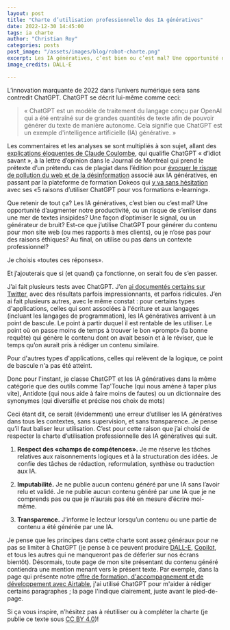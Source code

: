 ```yaml
---
layout: post
title: "Charte d’utilisation professionnelle des IA génératives"
date: 2022-12-30 14:45:00
tags: ia charte
author: "Christian Roy"
categories: posts
post_image: "/assets/images/blog/robot-charte.png"
excerpt: Les IA génératives, c’est bien ou c’est mal? Une opportunité d’augmenter notre productivité, ou un risque de s’enliser dans une mer de textes insipides? (...) Je choisis «toutes ces réponses».
image_credits: DALL-E

---
```

L’innovation marquante de 2022 dans l’univers numérique sera sans contredit ChatGPT. ChatGPT se décrit lui-même comme ceci:

> « ChatGPT est un modèle de traitement du langage conçu par OpenAI qui a été entraîné sur de grandes quantités de texte afin de pouvoir générer du texte de manière autonome. Cela signifie que ChatGPT est un exemple d'intelligence artificielle (IA) générative. »


Les commentaires et les analyses se sont multipliés à son sujet, allant des [explications éloquentes de Claude Coulombe](https://www.linkedin.com/pulse/chatgpt-un-enthousiasme-prudent-simpose-claude-coulombe/), qui qualifie ChatGPT « d’idiot savant », à la lettre d’opinion dans le Journal de Montréal qui prend le prétexte d’un prétendu cas de plagiat dans l’édition pour [évoquer le risque de pollution du web et de la désinformation](https://www.journaldemontreal.com/2022/12/28/laurent-turcot-le-plagiat-et-lavenir-de-lauteur) associé aux IA génératives, en passant par la plateforme de formation Dokeos qui [y va sans hésitation](https://www.dokeos.com/fr/5-raisons-dutiliser-chatgpt-pour-vos-formations-e-learning/?utm_content=231962797&utm_medium=social&utm_source=linkedin&hss_channel=lcp-206028) avec ses «5 raisons d’utiliser ChatGPT pour vos formations e-learning».

Que retenir de tout ça? Les IA génératives, c’est bien ou c’est mal? Une opportunité d’augmenter notre productivité, ou un risque de s’enliser dans une mer de textes insipides? Une façon d’optimiser le signal, ou un générateur de bruit? Est-ce que j’utilise ChatGPT pour générer du contenu pour mon site web (ou mes rapports à mes clients), ou je n’ose pas pour des raisons éthiques? Au final, on utilise ou pas dans un contexte professionnel?

Je choisis «toutes ces réponses».

Et j’ajouterais que si (et quand) ça fonctionne, on serait fou de s’en passer.

J’ai fait plusieurs tests avec ChatGPT. J’en [ai documentés certains sur Twitter](https://twitter.com/christianroy/status/1599827642160926720), avec des résultats parfois impressionnants, et parfois ridicules. J’en ai fait plusieurs autres, avec le même constat : pour certains types d'applications, celles qui sont associées à l'écriture et aux langages (incluant les langages de programmation), les IA génératives arrivent à un point de bascule. Le point à partir duquel il est rentable de les utiliser. Le point où on passe moins de temps à trouver le bon «prompt» (la bonne requête) qui génère le contenu dont on avait besoin et à le réviser, que le temps qu’on aurait pris à rédiger un contenu similaire.

Pour d'autres types d'applications, celles qui relèvent de la logique, ce point de bascule n'a pas été atteint.

Donc pour l'instant, je classe ChatGPT et les IA génératives dans la même catégorie que des outils comme Tap'Touche (qui nous amène à taper plus vite), Antidote (qui nous aide à faire moins de fautes) ou un dictionnaire des synonymes (qui diversifie et précise nos choix de mots)

Ceci étant dit, ce serait (évidemment) une erreur d’utiliser les IA génératives dans tous les contextes, sans supervision, et sans transparence. Je pense qu’il faut baliser leur utilisation.  C’est pour cette raison que j’ai choisi de respecter la charte d’utilisation professionnelle des IA génératives qui suit.

1. **Respect des «champs de compétences».** Je me réserve les tâches relatives aux raisonnements logiques et à la structuration des idées. Je confie des tâches de rédaction, reformulation, synthèse ou traduction aux IA.

2. **Imputabilité.** Je ne publie aucun contenu généré par une IA sans l’avoir relu et validé. Je ne publie aucun contenu généré par une IA que je ne comprends pas ou que je n’aurais pas été en mesure d’écrire moi-même.

3. **Transparence.** J’informe le lecteur lorsqu’un contenu ou une partie de contenu a été générée par une IA.

Je pense que les principes dans cette charte sont assez généraux pour ne pas se limiter à ChatGPT (je pense à ce peuvent produire [DALL-E](https://openai.com/dall-e-2/), [Copilot](https://github.com/features/copilot), et tous les autres qui ne manqueront pas de déferler sur nos écrans bientôt). Désormais, toute page de mon site présentant du contenu généré contiendra une mention menant vers le présent texte. Par exemple, dans la page qui présente notre [offre de formation, d'accompagnement et de développement avec Airtable](/formation-accompagnement-et-developpement-airtable), j'ai utilisé ChatGPT pour m'aider à rédiger certains paragraphes ; la page l'indique clairement, juste avant le pied-de-page.

Si ça vous inspire, n’hésitez pas à réutiliser ou à compléter la charte (je publie ce texte sous [CC BY 4.0](https://creativecommons.org/licenses/by/4.0/))!
